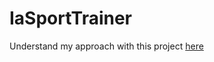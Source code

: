 # IaSportTrainer

Understand my approach with this project [here](https://www.rgascoin.fr/projets/44d116af-be5e-4b6d-9155-32b0d426be75)
